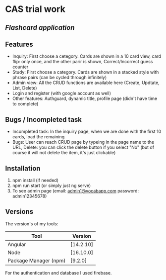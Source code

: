 # CAS trial work
## _Flashcard application_


## Features

- Inquiry: First choose a cetegory. Cards are shown in a 10 card view, card flip: only once, and the other parir is shown, Correct/Incorrect guess counter
- Study: First choose a category. Cards are shown in a stacked style with phrase pairs (can be cycled through infinitely)
- Admin view: All the CRUD functions are available here (Create, Updtate, List, Delete)
- Login and register (with google account as well)
- Other features: Authguard, dynamic title, profile page (didn't have time to complete)

## Bugs / Incompleted task

- Incompleted task: In the inquiry page, when we are done with the first 10 cards, load the remaining
- Bugs: User can reach CRUD page by typeing in the page name to the URL, Delete: you can click the delete button if you select "No" (but of course it will not delete the item, it's just clickable)


## Installation

1. npm install (if needed)
2. npm run start (or simply just ng serve)
3. To see admin page (email: admin1@vocabapp.com password: admin12345678)


## Versions

The version's of my tools:

| Tool | Version |
| ------ | ------ |
| Angular | [14.2.10] |
| Node| [16.10.0] |
| Package Manager (npm) | [9.2.0] |

For the authentication and database I used firebase.
